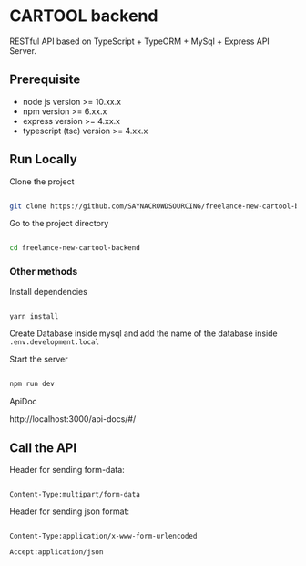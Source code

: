# CARTOOL backend

RESTful API based on TypeScript + TypeORM + MySql + Express API Server.


## Prerequisite

-   node js version >= 10.xx.x
-   npm version >= 6.xx.x
-   express version >= 4.xx.x
-   typescript (tsc) version >= 4.xx.x

## Run Locally

Clone the project

```bash

git clone https://github.com/SAYNACROWDSOURCING/freelance-new-cartool-backend
```

Go to the project directory

```bash

cd freelance-new-cartool-backend

```


### Other methods

Install dependencies

```bash

yarn install

```

Create Database inside mysql and add the name of the database inside `.env.development.local` <br>

Start the server

```bash

npm run dev

```
ApiDoc

http://localhost:3000/api-docs/#/
## Call the API

Header for sending form-data:

```

Content-Type:multipart/form-data

```

Header for sending json format:

```

Content-Type:application/x-www-form-urlencoded

Accept:application/json

```